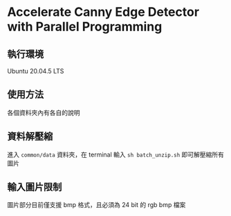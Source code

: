 # Accelerate Canny Edge Detector with Parallel Programming

## 執行環境
Ubuntu 20.04.5 LTS

## 使用方法
各個資料夾內有各自的說明

## 資料解壓縮
進入 `common/data` 資料夾，在 terminal 輸入 `sh batch_unzip.sh` 即可解壓縮所有圖片

## 輸入圖片限制
圖片部分目前僅支援 bmp 格式，且必須為 24 bit 的 rgb bmp 檔案